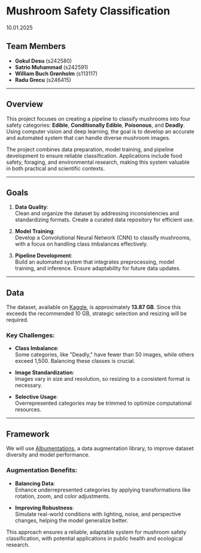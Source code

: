 # Mushroom Safety Classification
10.01.2025

## Team Members

- **Gokul Desu** (s242580)  
- **Satrio Muhammad** (s242591)  
- **William Buch Grønholm** (s113117)  
- **Radu Grecu** (s246415)

---

## Overview

This project focuses on creating a pipeline to classify mushrooms into four safety categories: **Edible**, **Conditionally Edible**, **Poisonous**, and **Deadly**. Using computer vision and deep learning, the goal is to develop an accurate and automated system that can handle diverse mushroom images.

The project combines data preparation, model training, and pipeline development to ensure reliable classification. Applications include food safety, foraging, and environmental research, making this system valuable in both practical and scientific contexts.

---

## Goals

1. **Data Quality**:  
   Clean and organize the dataset by addressing inconsistencies and standardizing formats. Create a curated data repository for efficient use.

2. **Model Training**:  
   Develop a Convolutional Neural Network (CNN) to classify mushrooms, with a focus on handling class imbalances effectively.

3. **Pipeline Development**:  
   Build an automated system that integrates preprocessing, model training, and inference. Ensure adaptability for future data updates.

---

## Data

The dataset, available on [Kaggle](https://www.kaggle.com/datasets/zedsden/mushroom-classification-dataset/data), is approximately **13.87 GB**. Since this exceeds the recommended 10 GB, strategic selection and resizing will be required. 

### Key Challenges:
- **Class Imbalance**:  
  Some categories, like "Deadly," have fewer than 50 images, while others exceed 1,500. Balancing these classes is crucial.

- **Image Standardization**:  
  Images vary in size and resolution, so resizing to a consistent format is necessary.

- **Selective Usage**:  
  Overrepresented categories may be trimmed to optimize computational resources.

---

## Framework

We will use [Albumentations](https://albumentations.ai/), a data augmentation library, to improve dataset diversity and model performance. 

### Augmentation Benefits:
- **Balancing Data**:  
  Enhance underrepresented categories by applying transformations like rotation, zoom, and color adjustments.

- **Improving Robustness**:  
  Simulate real-world conditions with lighting, noise, and perspective changes, helping the model generalize better.

This approach ensures a reliable, adaptable system for mushroom safety classification, with potential applications in public health and ecological research.

